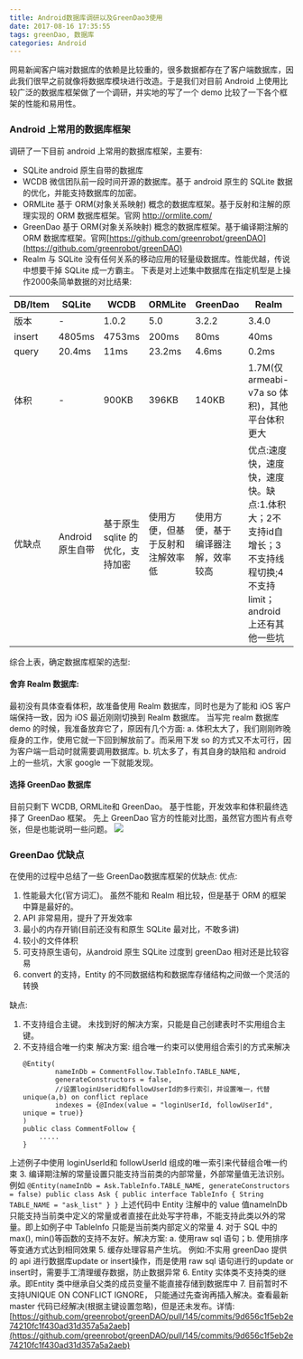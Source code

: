 ```yaml
---
title: Android数据库调研以及GreenDao3使用
date: 2017-08-16 17:35:55
tags: greenDao, 数据库
categories: Android
---
```

网易新闻客户端对数据库的依赖是比较重的，很多数据都存在了客户端数据库，因此我们很早之前就像将数据库模块进行改造。于是我们对目前 Android 上使用比较广泛的数据库框架做了一个调研，并实地的写了一个 demo 比较了一下各个框架的性能和易用性。
### Android 上常用的数据库框架
调研了一下目前 android 上常用的数据库框架，主要有:
- SQLite android 原生自带的数据库
- WCDB 微信团队前一段时间开源的数据库。基于 android 原生的 SQLite 数据的优化，并能支持数据库的加密。
- ORMLite 基于 ORM(对象关系映射) 概念的数据库框架。基于反射和注解的原理实现的 ORM 数据库框架。官网 [ http://ormlite.com/ ]( http://ormlite.com/ )
- GreenDao 基于 ORM(对象关系映射) 概念的数据库框架。基于编译期注解的 ORM 数据库框架。官网[https://github.com/greenrobot/greenDAO](https://github.com/greenrobot/greenDAO)
- Realm 与 SQLite 没有任何关系的移动应用的轻量级数据库。性能优越，传说中想要干掉 SQLite 成一方霸主。 
下表是对上述集中数据库在指定机型是上操作2000条简单数据的对比结果:

|DB/Item|SQLite|WCDB|ORMLite|GreenDao|Realm|
|---|----|----|---|----|----|
|版本|-|1.0.2|5.0|3.2.2|3.4.0|
|insert|4805ms|4753ms|200ms|80ms|40ms|
|query|20.4ms|11ms|23.2ms|4.6ms|0.2ms|
|体积|-| 900KB|396KB|140KB|1.7M(仅 armeabi-v7a so 体积)，其他平台体积更大|
|优缺点|Android 原生自带 |基于原生sqlite 的优化，支持加密|使用方便，但基于反射和注解效率低|使用方便，基于编译器注解，效率较高|优点:速度快，速度快，速度快。缺点:1.体积大；2不支持id自增长；3不支持线程切换;4不支持limit； android 上还有其他一些坑|
综合上表，确定数据库框架的选型:
#### 舍弃 Realm 数据库: 
最初没有具体查看体积，故准备使用 Realm 数据库，同时也是为了能和 iOS 客户端保持一致，因为 iOS 最近刚刚切换到 Realm 数据库。 当写完 realm 数据库 demo 的时候，我准备放弃它了，原因有几个方面: a. 体积太大了，我们刚刚昨晚瘦身的工作，使用它就一下回到解放前了。而采用下发 so 的方式又不太可行，因为客户端一启动时就需要调用数据库。b. 坑太多了，有其自身的缺陷和 android 上的一些坑，大家 google 一下就能发现。
#### 选择 GreenDao 数据库
目前只剩下 WCDB, ORMLite和 GreenDao。 基于性能，开发效率和体积最终选择了 GreenDao 框架。
先上 GreenDao 官方的性能对比图，虽然官方图片有点夸张，但是也能说明一些问题。
![](Android数据库调研以及GreenDao3使用/greenDao.png)
### GreenDao 优缺点
在使用的过程中总结了一些 GreenDao数据库框架的优缺点:
优点:
1. 性能最大化(官方词汇)。 虽然不能和 Realm 相比较，但是基于 ORM 的框架中算是最好的。
2. API 非常易用，提升了开发效率
3. 最小的内存开销(目前还没有和原生 SQLite 最对比，不敢多讲)
4. 较小的文件体积
5. 可支持原生语句，从android 原生 SQLite 过度到 greenDao 相对还是比较容易
6. convert 的支持，Entity 的不同数据结构和数据库存储结构之间做一个灵活的转换

缺点:
1. 不支持组合主键。 未找到好的解决方案，只能是自己创建表时不实用组合主键。
2. 不支持组合唯一约束
    解决方案: 组合唯一约束可以使用组合索引的方式来解决
    ```
    @Entity(
            nameInDb = CommentFollow.TableInfo.TABLE_NAME,
            generateConstructors = false,
            //设置loginUserid和followUserId的多行索引，并设置唯一，代替unique(a,b) on conflict replace
            indexes = {@Index(value = "loginUserId, followUserId", unique = true)}
    )
    public class CommentFollow {
        .....
    }
    ```
上述例子中使用 loginUserId和 followUserId 组成的唯一索引来代替组合唯一约束
3. 编译期注解的常量设置只能支持当前类的内部常量，外部常量值无法识别。 例如
    ```
    @Entity(nameInDb = Ask.TableInfo.TABLE_NAME, generateConstructors = false)
    public class Ask {
        public interface TableInfo {
            String TABLE_NAME = "ask_list"
       }
    }
    ```
上述代码中 Entity 注解中的 value 值nameInDb 只能支持当前类中定义的常量或者直接在此处写字符串，不能支持此类以外的常量。即上如例子中 TableInfo 只能是当前类内部定义的常量
4. 对于 SQL 中的 max(), min()等函数的支持不友好。解决方案: a. 使用raw sql 语句；b. 使用排序等变通方式达到相同效果
5. 缓存处理容易产生坑。 例如:不实用 greenDao 提供的 api 进行数据库update or insert操作，而是使用 raw sql 语句进行的update or insert时，需要手工清理缓存数据，防止数据异常
6. Entity 实体类不支持类的继承。即Entity 类中继承自父类的成员变量不能直接存储到数据库中
7. 目前暂时不支持UNIQUE ON CONFLICT IGNORE， 只能通过先查询再插入解决。查看最新 master 代码已经解决(根据主键设置忽略)，但是还未发布。详情: [https://github.com/greenrobot/greenDAO/pull/145/commits/9d656c1f5eb2e74210fc1f430ad31d357a5a2aeb](https://github.com/greenrobot/greenDAO/pull/145/commits/9d656c1f5eb2e74210fc1f430ad31d357a5a2aeb)


